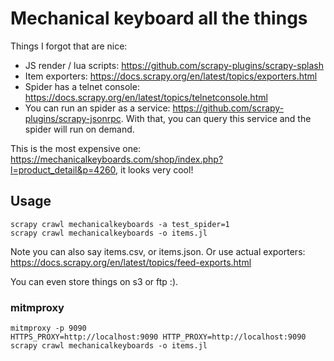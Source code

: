 # Mechanical keyboard all the things

Things I forgot that are nice:

* JS render / lua scripts: https://github.com/scrapy-plugins/scrapy-splash
* Item exporters: https://docs.scrapy.org/en/latest/topics/exporters.html
* Spider has a telnet console: https://docs.scrapy.org/en/latest/topics/telnetconsole.html
* You can run an spider as a service: https://github.com/scrapy-plugins/scrapy-jsonrpc. With that, you can query this service and the spider will run on demand.

This is the most expensive one: https://mechanicalkeyboards.com/shop/index.php?l=product_detail&p=4260, it looks very cool!

## Usage

```
scrapy crawl mechanicalkeyboards -a test_spider=1
scrapy crawl mechanicalkeyboards -o items.jl
```

Note you can also say items.csv, or items.json. Or use actual exporters: https://docs.scrapy.org/en/latest/topics/feed-exports.html

You can even store things on s3 or ftp :).

### mitmproxy

```
mitmproxy -p 9090
HTTPS_PROXY=http://localhost:9090 HTTP_PROXY=http://localhost:9090 scrapy crawl mechanicalkeyboards -o items.jl
```
